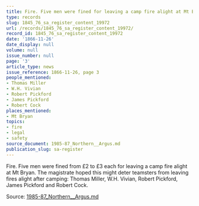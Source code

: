```yaml
---
title: Fire. Five men were fined for leaving a camp fire alight at Mt Bryan
type: records
slug: 1845_76_sa_register_content_19972
url: /records/1845_76_sa_register_content_19972/
record_id: 1845_76_sa_register_content_19972
date: '1866-11-26'
date_display: null
volume: null
issue_number: null
page: '3'
article_type: news
issue_reference: 1866-11-26, page 3
people_mentioned:
- Thomas Miller
- W.H. Vivian
- Robert Pickford
- James Pickford
- Robert Cock
places_mentioned:
- Mt Bryan
topics:
- fire
- legal
- safety
source_document: 1985-87_Northern__Argus.md
publication_slug: sa-register
---
```


Fire.  Five men were fined from £2 to £3 each for leaving a camp fire alight at Mt Bryan.  The magistrate hoped this might deter teamsters from leaving fires alight after camping: Thomas Miller, W.H. Vivian, Robert Pickford, James Pickford and Robert Cock.

Source: [1985-87_Northern__Argus.md](/downloads/markdown/1985-87_Northern__Argus.md)
